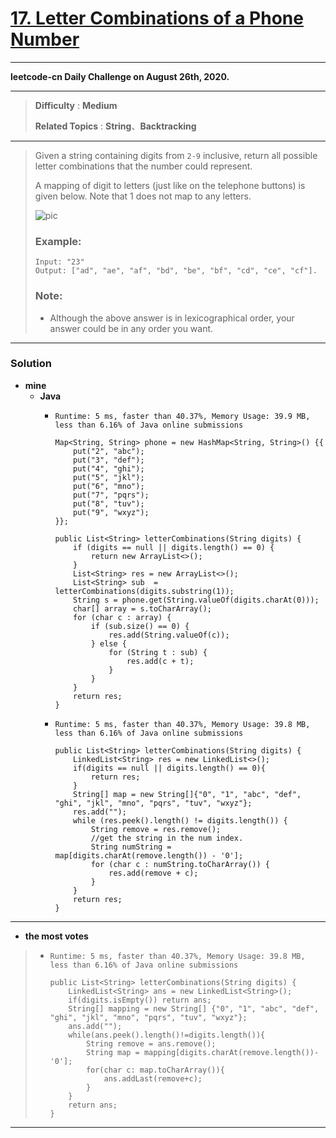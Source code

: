 # [17. Letter Combinations of a Phone Number](https://leetcode.com/problems/letter-combinations-of-a-phone-number/)
---

**leetcode-cn Daily Challenge on August 26th, 2020.**

---

> **Difficulty** : **Medium**
>
> **Related Topics** : **String**、**Backtracking**

---

> Given a string containing digits from `2-9` inclusive, return all possible letter combinations that the number could represent.
> 
> A mapping of digit to letters (just like on the telephone buttons) is given below. Note that 1 does not map to any letters.
> 
> ![pic](http://upload.wikimedia.org/wikipedia/commons/thumb/7/73/Telephone-keypad2.svg/200px-Telephone-keypad2.svg.png)
> 
> ### Example:
> ```
> Input: "23"
> Output: ["ad", "ae", "af", "bd", "be", "bf", "cd", "ce", "cf"].
> ```
> 
> ### Note:
> * Although the above answer is in lexicographical order, your answer could be in any order you want.


---

### Solution
* **mine**
  * **Java**
    * `Runtime: 5 ms, faster than 40.37%, Memory Usage: 39.9 MB, less than 6.16% of Java online submissions`
      ```
      Map<String, String> phone = new HashMap<String, String>() {{
          put("2", "abc");
          put("3", "def");
          put("4", "ghi");
          put("5", "jkl");
          put("6", "mno");
          put("7", "pqrs");
          put("8", "tuv");
          put("9", "wxyz");
      }};

      public List<String> letterCombinations(String digits) {
          if (digits == null || digits.length() == 0) {
              return new ArrayList<>();
          }
          List<String> res = new ArrayList<>();
          List<String> sub  = letterCombinations(digits.substring(1));
          String s = phone.get(String.valueOf(digits.charAt(0)));
          char[] array = s.toCharArray();
          for (char c : array) {
              if (sub.size() == 0) {
                  res.add(String.valueOf(c));
              } else {
                  for (String t : sub) {
                      res.add(c + t);
                  }
              }
          }
          return res;
      }
      ```

    * `Runtime: 5 ms, faster than 40.37%, Memory Usage: 39.8 MB, less than 6.16% of Java online submissions`
      ```
      public List<String> letterCombinations(String digits) {
          LinkedList<String> res = new LinkedList<>();
          if(digits == null || digits.length() == 0){
              return res;
          }
          String[] map = new String[]{"0", "1", "abc", "def", "ghi", "jkl", "mno", "pqrs", "tuv", "wxyz"};
          res.add("");
          while (res.peek().length() != digits.length()) {
              String remove = res.remove();
              //get the string in the num index.
              String numString = map[digits.charAt(remove.length()) - '0'];
              for (char c : numString.toCharArray()) {
                  res.add(remove + c);
              }
          }
          return res;
      }
      ```

---

* **the most votes**
>  * `Runtime: 5 ms, faster than 40.37%, Memory Usage: 39.8 MB, less than 6.16% of Java online submissions`
>    ```
>    public List<String> letterCombinations(String digits) {
>        LinkedList<String> ans = new LinkedList<String>();
>        if(digits.isEmpty()) return ans;
>        String[] mapping = new String[] {"0", "1", "abc", "def", "ghi", "jkl", "mno", "pqrs", "tuv", "wxyz"};
>        ans.add("");
>        while(ans.peek().length()!=digits.length()){
>            String remove = ans.remove();
>            String map = mapping[digits.charAt(remove.length())-'0'];
>            for(char c: map.toCharArray()){
>                ans.addLast(remove+c);
>            }
>        }
>        return ans;
>    }
>    ```

---
